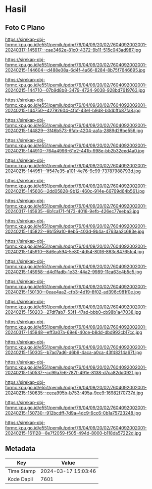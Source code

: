 # Hasil

## Foto C Plano

https://sirekap-obj-formc.kpu.go.id/e551/pemilu/pdpr/76/04/09/20/02/7604092002001-20240317-145917--cae3462e-81c0-4372-9b11-515c043ad987.jpg

https://sirekap-obj-formc.kpu.go.id/e551/pemilu/pdpr/76/04/09/20/02/7604092002001-20240215-144604--d488e08a-6d4f-4a66-8284-8b75f7646695.jpg

https://sirekap-obj-formc.kpu.go.id/e551/pemilu/pdpr/76/04/09/20/02/7604092002001-20240215-144710--07b9d8b8-3479-4724-9038-928bd7619763.jpg

https://sirekap-obj-formc.kpu.go.id/e551/pemilu/pdpr/76/04/09/20/02/7604092002001-20240215-144750--42792604-4fbf-43e1-b9d8-b0dbffb87fa8.jpg

https://sirekap-obj-formc.kpu.go.id/e551/pemilu/pdpr/76/04/09/20/02/7604092002001-20240215-144829--3f46b573-6fab-4204-aa1a-2889d28be556.jpg

https://sirekap-obj-formc.kpu.go.id/e551/pemilu/pdpr/76/04/09/20/02/7604092002001-20240215-144910--764a4996-61e2-441b-998e-bb2b32eed4a0.jpg

https://sirekap-obj-formc.kpu.go.id/e551/pemilu/pdpr/76/04/09/20/02/7604092002001-20240215-144951--1f547e35-a101-4e76-9c99-73787988793d.jpg

https://sirekap-obj-formc.kpu.go.id/e551/pemilu/pdpr/76/04/09/20/02/7604092002001-20240215-145606--2dd05828-9b12-460c-914e-66769d64b561.jpg

https://sirekap-obj-formc.kpu.go.id/e551/pemilu/pdpr/76/04/09/20/02/7604092002001-20240317-145935--6b1ca171-f473-4018-9efb-426ec77eeba3.jpg

https://sirekap-obj-formc.kpu.go.id/e551/pemilu/pdpr/76/04/09/20/02/7604092002001-20240215-145822--9b159a10-8eb5-403d-9b4a-4763aa2c683e.jpg

https://sirekap-obj-formc.kpu.go.id/e551/pemilu/pdpr/76/04/09/20/02/7604092002001-20240215-145910--8d6ea594-5e80-4d54-80f6-863c84765fc4.jpg

https://sirekap-obj-formc.kpu.go.id/e551/pemilu/pdpr/76/04/09/20/02/7604092002001-20240215-145958--d4d1fadb-1e33-44a2-9989-11ca63c4b5c5.jpg

https://sirekap-obj-formc.kpu.go.id/e551/pemilu/pdpr/76/04/09/20/02/7604092002001-20240215-150130--0eae4aa2-cfb3-4d19-8f02-ad396c981f0e.jpg

https://sirekap-obj-formc.kpu.go.id/e551/pemilu/pdpr/76/04/09/20/02/7604092002001-20240215-150203--27df7ab7-53f1-47ad-bbb0-cb98b1a47038.jpg

https://sirekap-obj-formc.kpu.go.id/e551/pemilu/pdpr/76/04/09/20/02/7604092002001-20240317-145948--eff3a07a-69e6-40ce-b8dd-dbd992cb17cc.jpg

https://sirekap-obj-formc.kpu.go.id/e551/pemilu/pdpr/76/04/09/20/02/7604092002001-20240215-150305--b7ad7ad6-d6b9-4aca-a0ca-43f48214a67f.jpg

https://sirekap-obj-formc.kpu.go.id/e551/pemilu/pdpr/76/04/09/20/02/7604092002001-20240215-150537--cc99a7e6-787f-491e-8138-d7ca82dd0921.jpg

https://sirekap-obj-formc.kpu.go.id/e551/pemilu/pdpr/76/04/09/20/02/7604092002001-20240215-150635--ceca995b-b753-495a-9ce9-16982f70737d.jpg

https://sirekap-obj-formc.kpu.go.id/e551/pemilu/pdpr/76/04/09/20/02/7604092002001-20240215-150730--912bcdff-7d9a-4dc9-9cc6-0b1a75723248.jpg

https://sirekap-obj-formc.kpu.go.id/e551/pemilu/pdpr/76/04/09/20/02/7604092002001-20240215-161128--8e7f2059-f505-494d-8000-b118da57222d.jpg


## Metadata

| Key        | Value               |
| ---------- | ------------------- |
| Time Stamp | 2024-03-17 15:03:46 |
| Kode Dapil | 7601                |



